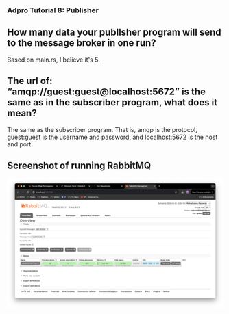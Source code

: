 ### Adpro Tutorial 8: Publisher
## How many data your publlsher program will send to the message broker in one run?
Based on main.rs, I believe it's 5. 

## The url of: “amqp://guest:guest@localhost:5672” is the same as in the subscriber program, what does it mean?
The same as the subscriber program. That is, amqp is the protocol, guest:guest is the username and password, and localhost:5672 is the host and port.

## Screenshot of running RabbitMQ 
![Running RabbitMQ](img/running-rabbitmq.png)